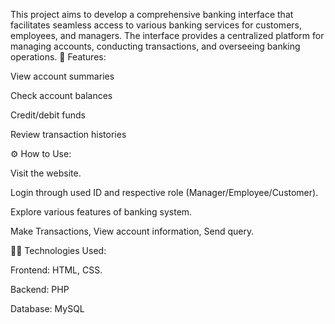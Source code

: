 This project aims to develop a comprehensive banking interface that facilitates seamless access to various banking services for customers, employees, and managers. The interface provides a centralized platform for managing accounts, conducting transactions, and overseeing banking operations.
📍 Features:

View account summaries

Check account balances

Credit/debit funds

Review transaction histories

⚙️ How to Use:

Visit the website.

Login through used ID and respective role (Manager/Employee/Customer).

Explore various features of banking system.

Make Transactions, View account information, Send query.

🧑‍💻 Technologies Used:

Frontend: HTML, CSS.

Backend: PHP

Database: MySQL


